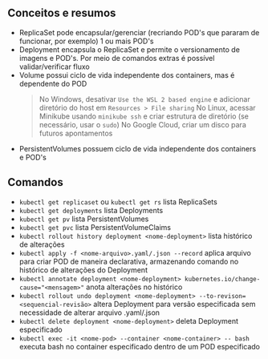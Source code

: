 ## Conceitos e resumos
- ReplicaSet pode encapsular/gerenciar (recriando POD's que pararam de funcionar, por exemplo) 1 ou mais POD's
- Deployment encapsula o ReplicaSet e permite o versionamento de imagens e POD's. Por meio de comandos extras é possível validar/verificar fluxo
- Volume possui ciclo de vida independente dos containers, mas é dependente do POD
    >No Windows, desativar `Use the WSL 2 based engine` e adicionar diretório do host em `Resources > File sharing`
    No Linux, acessar Minikube usando `minikube ssh` e criar estrutura de diretório (se necessário, usar o `sudo`)
    No Google Cloud, criar um disco para futuros apontamentos
- PersistentVolumes possuem ciclo de vida independente dos containers e POD's

## Comandos
- `kubectl get replicaset` ou `kubectl get rs` lista ReplicaSets
- `kubectl get deployments` lista Deployments
- `kubectl get pv` lista PersistentVolumes
- `kubectl get pvc` lista PersistentVolumeClaims
- `kubectl rollout history deployment <nome-deployment>` lista histórico de alterações
- `kubectl apply -f <nome-arquivo>.yaml/.json --record` aplica arquivo para criar POD de maneira declarativa, armazenando comando no histórico de alterações do Deployment
- `kubectl annotate deployment <nome-deployment> kubernetes.io/change-cause="<mensagem>"` anota alterações no histórico
- `kubectl rollout undo deployment <nome-deployment> --to-revison=<sequencial-revisão>` altera Deployment para versão especificada sem necessidade de alterar arquivo .yaml/.json
- `kubectl delete deployment <nome-deployment>` deleta Deployment especificado
- `kubectl exec -it <nome-pod> --container <nome-container> -- bash` executa bash no container especificado dentro de um POD especificado